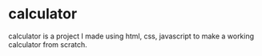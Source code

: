 # calculator
calculator is a project I made using html, css, javascript to make a working calculator from scratch.